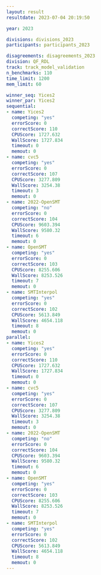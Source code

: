 ```yaml
---
layout: result
resultdate: 2023-07-04 20:19:50

year: 2023

divisions: divisions_2023
participants: participants_2023

disagreements: disagreements_2023
division: QF_RDL
track: track_model_validation
n_benchmarks: 110
time_limit: 1200
mem_limit: 60

winner_seq: Yices2
winner_par: Yices2
sequential:
- name: Yices2
  competing: "yes"
  errorScore: 0
  correctScore: 110
  CPUScore: 1727.632
  WallScore: 1727.834
  timeout: 0
  memout: 0
- name: cvc5
  competing: "yes"
  errorScore: 0
  correctScore: 107
  CPUScore: 3277.809
  WallScore: 3254.38
  timeout: 3
  memout: 0
- name: 2022-OpenSMT
  competing: "no"
  errorScore: 0
  correctScore: 104
  CPUScore: 9603.394
  WallScore: 9580.32
  timeout: 6
  memout: 0
- name: OpenSMT
  competing: "yes"
  errorScore: 0
  correctScore: 103
  CPUScore: 8255.606
  WallScore: 8253.526
  timeout: 7
  memout: 0
- name: SMTInterpol
  competing: "yes"
  errorScore: 0
  correctScore: 102
  CPUScore: 5613.849
  WallScore: 4654.118
  timeout: 8
  memout: 0
parallel:
- name: Yices2
  competing: "yes"
  errorScore: 0
  correctScore: 110
  CPUScore: 1727.632
  WallScore: 1727.834
  timeout: 0
  memout: 0
- name: cvc5
  competing: "yes"
  errorScore: 0
  correctScore: 107
  CPUScore: 3277.809
  WallScore: 3254.38
  timeout: 3
  memout: 0
- name: 2022-OpenSMT
  competing: "no"
  errorScore: 0
  correctScore: 104
  CPUScore: 9603.394
  WallScore: 9580.32
  timeout: 6
  memout: 0
- name: OpenSMT
  competing: "yes"
  errorScore: 0
  correctScore: 103
  CPUScore: 8255.606
  WallScore: 8253.526
  timeout: 7
  memout: 0
- name: SMTInterpol
  competing: "yes"
  errorScore: 0
  correctScore: 102
  CPUScore: 5613.849
  WallScore: 4654.118
  timeout: 8
  memout: 0
---
```

